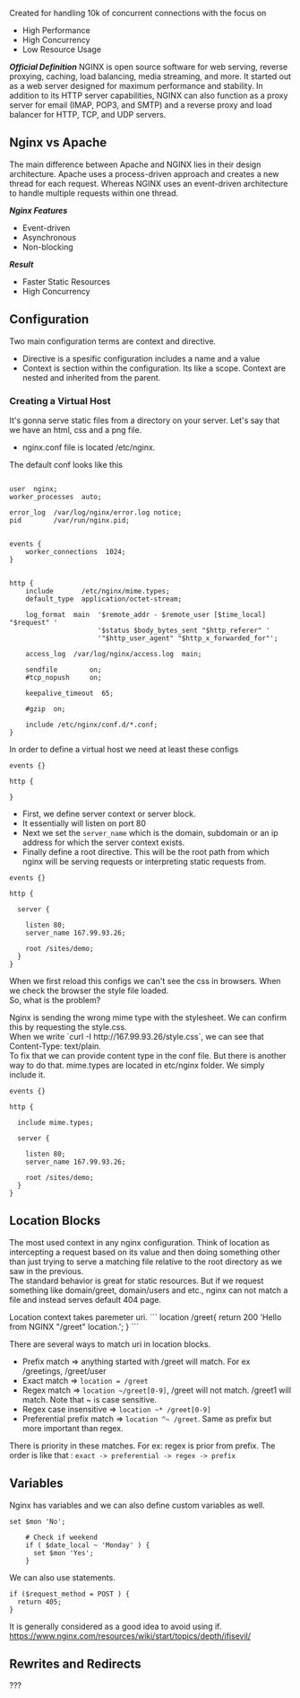 Created for handling 10k of concurrent connections with the focus on
- High Performance
- High Concurrency
- Low Resource Usage

***Official Definition***
NGINX is open source software for web serving, reverse proxying, caching, load balancing, media streaming, and more. It started out as a web server designed for maximum performance and stability. In addition to its HTTP server capabilities, NGINX can also function as a proxy server for email (IMAP, POP3, and SMTP) and a reverse proxy and load balancer for HTTP, TCP, and UDP servers.

## Nginx vs Apache
The main difference between Apache and NGINX lies in their design architecture. Apache uses a process-driven approach and creates a new thread for each request. Whereas NGINX uses an event-driven architecture to handle multiple requests within one thread.

<p>

***Nginx Features***
- Event-driven
- Asynchronous
- Non-blocking

***Result***
- Faster Static Resources
- High Concurrency

## Configuration
Two main configuration terms are context and directive.
- Directive is a spesific configuration includes a name and a value
- Context is section within the configuration. Its like a scope. Context are nested and inherited from the parent.

### Creating a Virtual Host
It's gonna serve static files from a directory on your server.
Let's say that we have an html, css and a png file.

- nginx.conf file is located /etc/nginx.

The default conf looks like this

```

user  nginx;
worker_processes  auto;

error_log  /var/log/nginx/error.log notice;
pid        /var/run/nginx.pid;


events {
    worker_connections  1024;
}


http {
    include       /etc/nginx/mime.types;
    default_type  application/octet-stream;

    log_format  main  '$remote_addr - $remote_user [$time_local] "$request" '
                      '$status $body_bytes_sent "$http_referer" '
                      '"$http_user_agent" "$http_x_forwarded_for"';

    access_log  /var/log/nginx/access.log  main;

    sendfile        on;
    #tcp_nopush     on;

    keepalive_timeout  65;

    #gzip  on;

    include /etc/nginx/conf.d/*.conf;
}
```

In order to define a virtual host we need at least these configs
```
events {}

http {

}
```

- First, we define server context or server block.
- It essentially will listen on port 80
- Next we set the `server_name` which is the domain, subdomain or an ip address for which the server context exists.
- Finally define a root directive. This will be the root path from which nginx will be serving requests or interpreting static requests from.

```
events {}

http {

  server {

    listen 80;
    server_name 167.99.93.26;

    root /sites/demo;
  }
}
```

When we first reload this configs we can't see the css in browsers. When we check the browser the style file loaded.
<br>
So, what is the problem?
<p>
Nginx is sending the wrong mime type with the stylesheet. We can confirm this by requesting the style.css.
<br>
When we write `curl -I http://167.99.93.26/style.css`, we can see that Content-Type: text/plain.
<br>
To fix that we can provide content type in the conf file. But there is another way to do that. mime.types are located in etc/nginx folder. We simply include it.

```
events {}

http {

  include mime.types;

  server {

    listen 80;
    server_name 167.99.93.26;

    root /sites/demo;
  }
}
```
 
## Location Blocks
The most used context in any nginx configuration. Think of location as intercepting a request based on its value and then
doing something other than just trying to serve a matching file relative to the root directory as we saw in the previous.
<br>
The standard behavior is great for static resources. But if we request something like domain/greet, domain/users and etc.,
nginx can not match a file and instead serves default 404 page.

<p>
Location context takes paremeter uri.
```
location /greet{
      return 200 'Hello from NGINX "/greet" location.';
    }
```

There are several ways to match uri in location blocks.

- Prefix match => anything started with /greet will match. For ex /greetings, /greet/user
- Exact match => `location = /greet`
- Regex match => `location ~/greet[0-9]`, /greet will not match. /greet1 will match. Note that ~ is case sensitive.
- Regex case insensitive => `location ~* /greet[0-9]`
- Preferential prefix match => `location ^~ /greet`. Same as prefix but more important than regex.

There is priority in these matches. For ex: regex is prior from prefix.
The order is like that : `exact -> preferential -> regex -> prefix`

## Variables
Nginx has variables and we can also define custom variables as well.
<br>

```
set $mon 'No';

    # Check if weekend
    if ( $date_local ~ 'Monday' ) {
      set $mon 'Yes';
    }
```


We can also use statements. 

```
if ($request_method = POST ) {
  return 405;
}
```
It is generally considered as a good idea to avoid using if. https://www.nginx.com/resources/wiki/start/topics/depth/ifisevil/

## Rewrites and Redirects
???